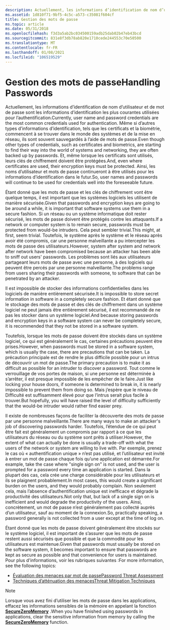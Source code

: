 ```yaml
---
description: Actuellement, les informations d’identification de nom d’utilisateur et de mot de passe sont les informations d’identification les plus courantes utilisées pour l’authentification.
ms.assetid: 1d810f71-9bf5-4c5c-a573-c35081f604cf
title: Gestion des mots de passe
ms.topic: article
ms.date: 05/31/2018
ms.openlocfilehash: f3d3a5ab2bc034500159adb25dab02b47eb43bcd
ms.sourcegitcommit: 831e8f3db78ab820e1710cede244553c70e50500
ms.translationtype: MT
ms.contentlocale: fr-FR
ms.lasthandoff: 01/08/2021
ms.locfileid: "106519529"
---
```

# <a name="handling-passwords"></a><span data-ttu-id="41c28-103">Gestion des mots de passe</span><span class="sxs-lookup"><span data-stu-id="41c28-103">Handling Passwords</span></span>

<span data-ttu-id="41c28-104">Actuellement, les informations d’identification de nom d’utilisateur et de mot de passe sont les informations d’identification les plus courantes utilisées pour l’authentification.</span><span class="sxs-lookup"><span data-stu-id="41c28-104">Currently, user name and password credentials are the most common credentials used for authentication.</span></span> <span data-ttu-id="41c28-105">Même si d’autres types d’informations d’identification, tels que les certificats et la biométrie, commencent à se trouver dans le monde des systèmes et de la mise en réseau, ils sont souvent sauvegardés à l’aide de mots de passe.</span><span class="sxs-lookup"><span data-stu-id="41c28-105">Even though other types of credentials, such as certificates and biometrics, are starting to find their way into the world of systems and networking, they are often backed up by passwords.</span></span> <span data-ttu-id="41c28-106">Et, même lorsque les certificats sont utilisés, leurs clés de chiffrement doivent être protégées.</span><span class="sxs-lookup"><span data-stu-id="41c28-106">And, even where certificates are used, their encryption keys must be protected.</span></span> <span data-ttu-id="41c28-107">Ainsi, les noms d’utilisateur et mots de passe continueront à être utilisés pour les informations d’identification dans le futur.</span><span class="sxs-lookup"><span data-stu-id="41c28-107">So, user names and passwords will continue to be used for credentials well into the foreseeable future.</span></span>

<span data-ttu-id="41c28-108">Étant donné que les mots de passe et les clés de chiffrement vont être quelque temps, il est important que les systèmes logiciels les utilisent de manière sécurisée.</span><span class="sxs-lookup"><span data-stu-id="41c28-108">Given that passwords and encryption keys are going to be around a while, it is important that software systems use them in a secure fashion.</span></span> <span data-ttu-id="41c28-109">Si un réseau ou un système informatique doit rester sécurisé, les mots de passe doivent être protégés contre les attaquants.</span><span class="sxs-lookup"><span data-stu-id="41c28-109">If a network or computer system is to remain secure, passwords must be protected from would-be intruders.</span></span> <span data-ttu-id="41c28-110">Cela peut sembler trivial.</span><span class="sxs-lookup"><span data-stu-id="41c28-110">This might, at first, seem trivial.</span></span> <span data-ttu-id="41c28-111">Toutefois, le système après le système et le réseau après avoir été compromis, car une personne malveillante a pu intercepter les mots de passe des utilisateurs.</span><span class="sxs-lookup"><span data-stu-id="41c28-111">However, system after system and network after network have been compromised because an attacker has been able to sniff out users' passwords.</span></span> <span data-ttu-id="41c28-112">Les problèmes sont liés aux utilisateurs partageant leurs mots de passe avec une personne, à des logiciels qui peuvent être percés par une personne malveillante.</span><span class="sxs-lookup"><span data-stu-id="41c28-112">The problems range from users sharing their passwords with someone, to software that can be penetrated by an attacker.</span></span>

<span data-ttu-id="41c28-113">Il est impossible de stocker des informations confidentielles dans les logiciels de manière entièrement sécurisée.</span><span class="sxs-lookup"><span data-stu-id="41c28-113">It is impossible to store secret information in software in a completely secure fashion.</span></span> <span data-ttu-id="41c28-114">Et étant donné que le stockage des mots de passe et des clés de chiffrement dans un système logiciel ne peut jamais être entièrement sécurisé, il est recommandé de ne pas les stocker dans un système logiciel.</span><span class="sxs-lookup"><span data-stu-id="41c28-114">And because storing passwords and encryption keys in a software system can never be completely secure, it is recommended that they not be stored in a software system.</span></span>

<span data-ttu-id="41c28-115">Toutefois, lorsque les mots de passe doivent être stockés dans un système logiciel, ce qui est généralement le cas, certaines précautions peuvent être prises.</span><span class="sxs-lookup"><span data-stu-id="41c28-115">However, when passwords must be stored in a software system, which is usually the case, there are precautions that can be taken.</span></span> <span data-ttu-id="41c28-116">La précaution principale est de rendre le plus difficile possible pour un intrus de découvrir un mot de passe.</span><span class="sxs-lookup"><span data-stu-id="41c28-116">The primary precaution is to make it as difficult as possible for an intruder to discover a password.</span></span> <span data-ttu-id="41c28-117">Tout comme le verrouillage de vos portes de maison, si une personne est déterminée à s’arrêter, il est presque impossible de les empêcher de le faire.</span><span class="sxs-lookup"><span data-stu-id="41c28-117">Just like locking your house doors, if someone is determined to break in, it is nearly impossible to prevent them from doing so.</span></span> <span data-ttu-id="41c28-118">Mais j’espère que le niveau de Difficulté est suffisamment élevé pour que l’intrus serait plus facile à trouver.</span><span class="sxs-lookup"><span data-stu-id="41c28-118">But hopefully, you will have raised the level of difficulty sufficiently that the would-be intruder would rather find easier prey.</span></span>

<span data-ttu-id="41c28-119">Il existe de nombreuses façons de faciliter la découverte des mots de passe par une personne malveillante.</span><span class="sxs-lookup"><span data-stu-id="41c28-119">There are many ways to make an attacker's job of discovering passwords harder.</span></span> <span data-ttu-id="41c28-120">Toutefois, l’étendue de ce qui peut être fait est généralement un compromis par rapport à ce que les utilisateurs du réseau ou du système sont prêts à utiliser.</span><span class="sxs-lookup"><span data-stu-id="41c28-120">However, the extent of what can actually be done is usually a trade-off with what the users of the network or system are willing to live with.</span></span> <span data-ttu-id="41c28-121">Par exemple, prenez le cas où « authentification unique » n’est pas utilisé, et l’utilisateur est invité à entrer un mot de passe chaque fois qu’une application est démarrée.</span><span class="sxs-lookup"><span data-stu-id="41c28-121">For example, take the case where "single sign on" is not used, and the user is prompted for a password every time an application is started.</span></span> <span data-ttu-id="41c28-122">Dans la plupart des cas, cela crée une charge considérable pour les utilisateurs et ils se plaignent probablement.</span><span class="sxs-lookup"><span data-stu-id="41c28-122">In most cases, this would create a significant burden on the users, and they would probably complain.</span></span> <span data-ttu-id="41c28-123">Non seulement cela, mais l’absence d’authentification unique est inefficace et dégrade la productivité des utilisateurs.</span><span class="sxs-lookup"><span data-stu-id="41c28-123">Not only that, but lack of a single sign on is inefficient and would degrade the productivity of the users.</span></span> <span data-ttu-id="41c28-124">Ainsi, concrètement, un mot de passe n’est généralement pas collecté auprès d’un utilisateur, sauf au moment de la connexion.</span><span class="sxs-lookup"><span data-stu-id="41c28-124">So, practically speaking, a password generally is not collected from a user except at the time of log on.</span></span>

<span data-ttu-id="41c28-125">Étant donné que les mots de passe doivent généralement être stockés sur le système logiciel, il est important de s’assurer que les mots de passe restent aussi sécurisés que possible et que la commodité pour les utilisateurs est maintenue.</span><span class="sxs-lookup"><span data-stu-id="41c28-125">Given that passwords must usually be stored on the software system, it becomes important to ensure that passwords are kept as secure as possible and that convenience for users is maintained.</span></span> <span data-ttu-id="41c28-126">Pour plus d'informations, voir les rubriques suivantes :</span><span class="sxs-lookup"><span data-stu-id="41c28-126">For more information, see the following topics:</span></span>

-   [<span data-ttu-id="41c28-127">Évaluation des menaces par mot de passe</span><span class="sxs-lookup"><span data-stu-id="41c28-127">Password Threat Assessment</span></span>](password-threat-assessment.md)
-   [<span data-ttu-id="41c28-128">Techniques d’atténuation des menaces</span><span class="sxs-lookup"><span data-stu-id="41c28-128">Threat Mitigation Techniques</span></span>](threat-mitigation-techniques.md)

> [!Note]  
> <span data-ttu-id="41c28-129">Lorsque vous avez fini d’utiliser les mots de passe dans les applications, effacez les informations sensibles de la mémoire en appelant la fonction [**SecureZeroMemory**](/previous-versions/windows/desktop/legacy/aa366877(v=vs.85)) .</span><span class="sxs-lookup"><span data-stu-id="41c28-129">When you have finished using passwords in applications, clear the sensitive information from memory by calling the [**SecureZeroMemory**](/previous-versions/windows/desktop/legacy/aa366877(v=vs.85)) function.</span></span>

 

 

 
